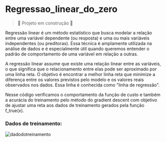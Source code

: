 # Regressao_linear_do_zero

> :construction: Projeto em construção :construction:

Regressão linear é um método estatístico que busca modelar a relação entre uma variável dependente (ou resposta) e uma ou mais variáveis independentes (ou preditoras). Essa técnica é amplamente utilizada na análise de dados e é especialmente útil quando queremos entender o padrão de comportamento de uma variável em relação a outras.

A regressão linear assume que existe uma relação linear entre as variáveis, o que significa que o relacionamento entre elas pode ser aproximado por uma linha reta. O objetivo é encontrar a melhor linha reta que minimize a diferença entre os valores previstos pelo modelo e os valores reais observados nos dados. Essa linha é conhecida como "linha de regressão".


Nesse código verificamos o comportamento da função de custo e também a acurácia do treinamento pelo método do gradient descent com objetivo de ajustar uma reta aos dados de treinamento gerados pela função f_true(x).

### Dados de treinamento:
![dadodotreinamento](https://github.com/barbara-paes/Regressao_linear_do_zero/assets/124091702/27a7c1c4-17d4-4b5d-ab02-ef050462eb5c)

